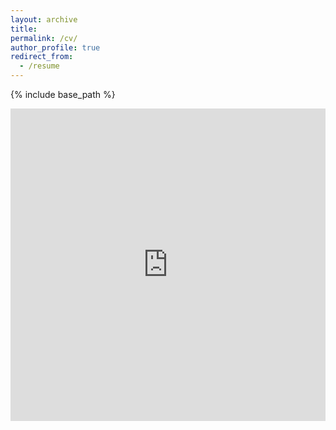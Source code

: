 ```yaml
---
layout: archive
title: 
permalink: /cv/
author_profile: true
redirect_from:
  - /resume
---
```


{% include base_path %}

<iframe src="https://docs.google.com/document/d/1Z9Yrc--5h7TYuxNb4_uT4Nr-H7FG1FAVFE_dewfXa1c/pub?embedded=true" width="100%" height="500px" style="border:none; overflow:auto;"></iframe>

